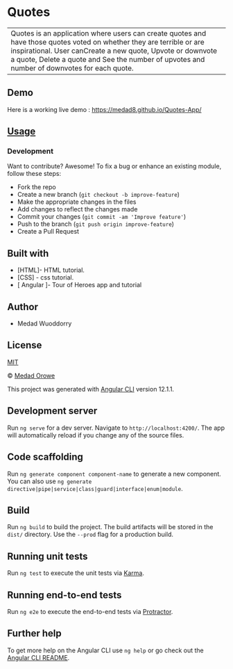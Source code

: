 # Quotes

<table>
<tr>
<td>
 Quotes is an application where users can create quotes and have those quotes voted on whether they are terrible or are inspirational. User canCreate a new quote, Upvote or downvote a quote, Delete a quote and See the number of upvotes and number of downvotes for each quote.
</td>
</tr>
</table>

## Demo
Here is a working live demo :  https://medad8.github.io/Quotes-App/

## [Usage]( https://medad8.github.io/Quotes-App/ )
### Development

Want to contribute? Awesome!
To fix a bug or enhance an existing module, follow these steps:
- Fork the repo
- Create a new branch (`git checkout -b improve-feature`)
- Make the appropriate changes in the files
- Add changes to reflect the changes made
- Commit your changes (`git commit -am 'Improve feature'`)
- Push to the branch (`git push origin improve-feature`)
- Create a Pull Request

## Built with

- [HTML]- HTML tutorial.
- [CSS] - css tutorial.
- [ Angular ]- Tour of Heroes app and tutorial

## Author
- Medad Wuoddorry

## License 
[MIT](https://github.com/medad8/Quotes-App/blob/master/LICENSE.md)

 © [Medad Orowe](https://github.com/medad8)

This project was generated with [Angular CLI](https://github.com/angular/angular-cli) version 12.1.1.

## Development server

Run `ng serve` for a dev server. Navigate to `http://localhost:4200/`. The app will automatically reload if you change any of the source files.

## Code scaffolding

Run `ng generate component component-name` to generate a new component. You can also use `ng generate directive|pipe|service|class|guard|interface|enum|module`.

## Build

Run `ng build` to build the project. The build artifacts will be stored in the `dist/` directory. Use the `--prod` flag for a production build.

## Running unit tests

Run `ng test` to execute the unit tests via [Karma](https://karma-runner.github.io).

## Running end-to-end tests

Run `ng e2e` to execute the end-to-end tests via [Protractor](http://www.protractortest.org/).

## Further help

To get more help on the Angular CLI use `ng help` or go check out the [Angular CLI README](https://github.com/angular/angular-cli/blob/master/README.md).